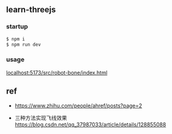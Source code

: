 ## learn-threejs


### startup

``` bash
$ npm i
$ npm run dev
```

### usage

<localhost:5173/src/robot-bone/index.html>

## ref

- <https://www.zhihu.com/people/ahref/posts?page=2>

- 三种方法实现飞线效果 <https://blog.csdn.net/qq_37987033/article/details/128855088>